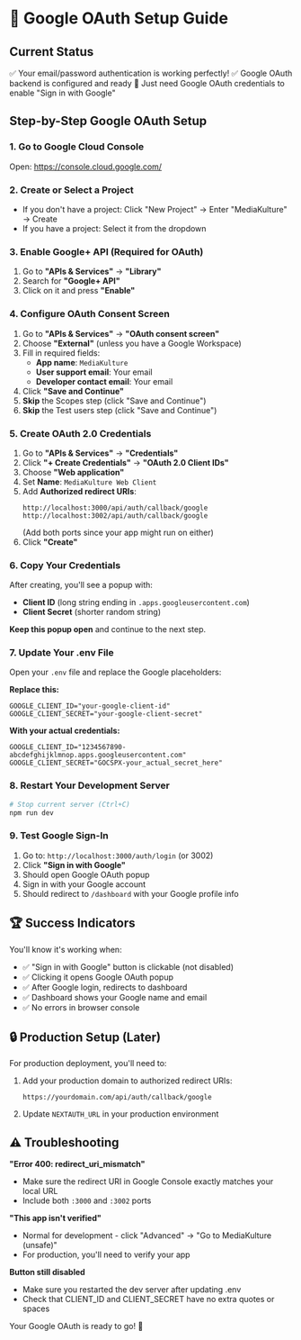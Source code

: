 # 🔧 Google OAuth Setup Guide

## Current Status
✅ Your email/password authentication is working perfectly!
✅ Google OAuth backend is configured and ready
🔧 Just need Google OAuth credentials to enable "Sign in with Google"

## Step-by-Step Google OAuth Setup

### 1. Go to Google Cloud Console
Open: https://console.cloud.google.com/

### 2. Create or Select a Project
- If you don't have a project: Click "New Project" → Enter "MediaKulture" → Create
- If you have a project: Select it from the dropdown

### 3. Enable Google+ API (Required for OAuth)
1. Go to **"APIs & Services"** → **"Library"**
2. Search for **"Google+ API"**
3. Click on it and press **"Enable"**

### 4. Configure OAuth Consent Screen
1. Go to **"APIs & Services"** → **"OAuth consent screen"**
2. Choose **"External"** (unless you have a Google Workspace)
3. Fill in required fields:
   - **App name**: `MediaKulture`
   - **User support email**: Your email
   - **Developer contact email**: Your email
4. Click **"Save and Continue"**
5. **Skip** the Scopes step (click "Save and Continue")
6. **Skip** the Test users step (click "Save and Continue")

### 5. Create OAuth 2.0 Credentials
1. Go to **"APIs & Services"** → **"Credentials"**
2. Click **"+ Create Credentials"** → **"OAuth 2.0 Client IDs"**
3. Choose **"Web application"**
4. Set **Name**: `MediaKulture Web Client`
5. Add **Authorized redirect URIs**:
   ```
   http://localhost:3000/api/auth/callback/google
   http://localhost:3002/api/auth/callback/google
   ```
   (Add both ports since your app might run on either)
6. Click **"Create"**

### 6. Copy Your Credentials
After creating, you'll see a popup with:
- **Client ID** (long string ending in `.apps.googleusercontent.com`)
- **Client Secret** (shorter random string)

**Keep this popup open** and continue to the next step.

### 7. Update Your .env File
Open your `.env` file and replace the Google placeholders:

**Replace this:**
```env
GOOGLE_CLIENT_ID="your-google-client-id"
GOOGLE_CLIENT_SECRET="your-google-client-secret"
```

**With your actual credentials:**
```env
GOOGLE_CLIENT_ID="1234567890-abcdefghijklmnop.apps.googleusercontent.com"
GOOGLE_CLIENT_SECRET="GOCSPX-your_actual_secret_here"
```

### 8. Restart Your Development Server
```bash
# Stop current server (Ctrl+C)
npm run dev
```

### 9. Test Google Sign-In
1. Go to: `http://localhost:3000/auth/login` (or 3002)
2. Click **"Sign in with Google"**
3. Should open Google OAuth popup
4. Sign in with your Google account
5. Should redirect to `/dashboard` with your Google profile info

## 🏆 Success Indicators

You'll know it's working when:
- ✅ "Sign in with Google" button is clickable (not disabled)
- ✅ Clicking it opens Google OAuth popup
- ✅ After Google login, redirects to dashboard
- ✅ Dashboard shows your Google name and email
- ✅ No errors in browser console

## 🔒 Production Setup (Later)

For production deployment, you'll need to:
1. Add your production domain to authorized redirect URIs:
   ```
   https://yourdomain.com/api/auth/callback/google
   ```
2. Update `NEXTAUTH_URL` in your production environment

## ⚠️ Troubleshooting

**"Error 400: redirect_uri_mismatch"**
- Make sure the redirect URI in Google Console exactly matches your local URL
- Include both `:3000` and `:3002` ports

**"This app isn't verified"**
- Normal for development - click "Advanced" → "Go to MediaKulture (unsafe)"
- For production, you'll need to verify your app

**Button still disabled**
- Make sure you restarted the dev server after updating .env
- Check that CLIENT_ID and CLIENT_SECRET have no extra quotes or spaces

Your Google OAuth is ready to go! 🚀 
